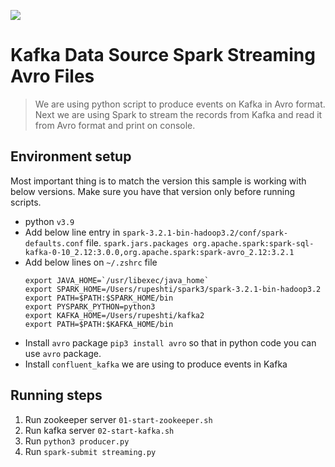![](https://imgur.com/a/S8yGu27.png)

# Kafka Data Source Spark Streaming Avro Files

> We are using python script to produce events on Kafka in Avro format. Next we are using Spark to stream the records from Kafka and read it from Avro format and print on console.

## Environment setup

Most important thing is to match the version this sample is working with below versions. Make sure you have that version only before running scripts.

- python `v3.9`
- Add below line entry in `spark-3.2.1-bin-hadoop3.2/conf/spark-defaults.conf` file.
  `spark.jars.packages org.apache.spark:spark-sql-kafka-0-10_2.12:3.0.0,org.apache.spark:spark-avro_2.12:3.2.1`
- Add below lines on `~/.zshrc` file
  ```shell
  export JAVA_HOME=`/usr/libexec/java_home`
  export SPARK_HOME=/Users/rupeshti/spark3/spark-3.2.1-bin-hadoop3.2
  export PATH=$PATH:$SPARK_HOME/bin
  export PYSPARK_PYTHON=python3
  export KAFKA_HOME=/Users/rupeshti/kafka2
  export PATH=$PATH:$KAFKA_HOME/bin
  ```
- Install `avro` package `pip3 install avro` so that in python code you can use `avro` package.
- Install `confluent_kafka` we are using to produce events in Kafka

## Running steps

1. Run zookeeper server `01-start-zookeeper.sh`
2. Run kafka server `02-start-kafka.sh`
3. Run `python3 producer.py`
4. Run `spark-submit streaming.py`
